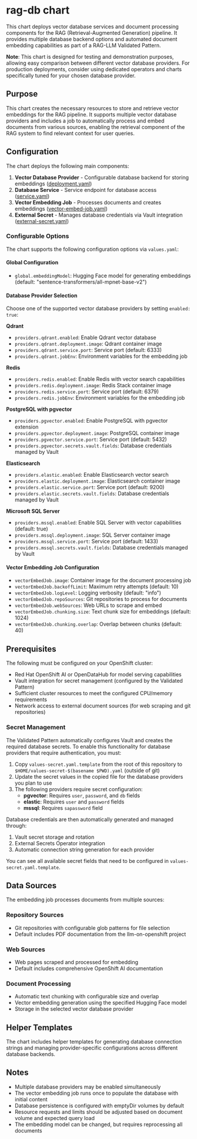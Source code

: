 # rag-db chart

This chart deploys vector database services and document processing components for the RAG (Retrieval-Augmented Generation) pipeline. It provides multiple database backend options and automated document embedding capabilities as part of a RAG-LLM Validated Pattern.

**Note**: This chart is designed for testing and demonstration purposes, allowing easy comparison between different vector database providers. For production deployments, consider using dedicated operators and charts specifically tuned for your chosen database provider.

## Purpose

This chart creates the necessary resources to store and retrieve vector embeddings for the RAG pipeline. It supports multiple vector database providers and includes a job to automatically process and embed documents from various sources, enabling the retrieval component of the RAG system to find relevant context for user queries.

## Configuration

The chart deploys the following main components:

1. **Vector Database Provider** - Configurable database backend for storing embeddings ([deployment.yaml](./templates/deployment.yaml))
2. **Database Service** - Service endpoint for database access ([service.yaml](./templates/service.yaml))
3. **Vector Embedding Job** - Processes documents and creates embeddings ([vector-embed-job.yaml](./templates/vector-embed-job.yaml))
4. **External Secret** - Manages database credentials via Vault integration ([external-secret.yaml](./templates/external-secret.yaml))

### Configurable Options

The chart supports the following configuration options via `values.yaml`:

#### Global Configuration
- `global.embeddingModel`: Hugging Face model for generating embeddings (default: "sentence-transformers/all-mpnet-base-v2")

#### Database Provider Selection
Choose one of the supported vector database providers by setting `enabled: true`:

**Qdrant**
- `providers.qdrant.enabled`: Enable Qdrant vector database
- `providers.qdrant.deployment.image`: Qdrant container image
- `providers.qdrant.service.port`: Service port (default: 6333)
- `providers.qdrant.jobEnv`: Environment variables for the embedding job

**Redis**
- `providers.redis.enabled`: Enable Redis with vector search capabilities
- `providers.redis.deployment.image`: Redis Stack container image
- `providers.redis.service.port`: Service port (default: 6379)
- `providers.redis.jobEnv`: Environment variables for the embedding job

**PostgreSQL with pgvector**
- `providers.pgvector.enabled`: Enable PostgreSQL with pgvector extension
- `providers.pgvector.deployment.image`: PostgreSQL container image
- `providers.pgvector.service.port`: Service port (default: 5432)
- `providers.pgvector.secrets.vault.fields`: Database credentials managed by Vault

**Elasticsearch**
- `providers.elastic.enabled`: Enable Elasticsearch vector search
- `providers.elastic.deployment.image`: Elasticsearch container image
- `providers.elastic.service.port`: Service port (default: 9200)
- `providers.elastic.secrets.vault.fields`: Database credentials managed by Vault

**Microsoft SQL Server**
- `providers.mssql.enabled`: Enable SQL Server with vector capabilities (default: true)
- `providers.mssql.deployment.image`: SQL Server container image
- `providers.mssql.service.port`: Service port (default: 1433)
- `providers.mssql.secrets.vault.fields`: Database credentials managed by Vault

#### Vector Embedding Job Configuration
- `vectorEmbedJob.image`: Container image for the document processing job
- `vectorEmbedJob.backoffLimit`: Maximum retry attempts (default: 10)
- `vectorEmbedJob.logLevel`: Logging verbosity (default: "info")
- `vectorEmbedJob.repoSources`: Git repositories to process for documents
- `vectorEmbedJob.webSources`: Web URLs to scrape and embed
- `vectorEmbedJob.chunking.size`: Text chunk size for embeddings (default: 1024)
- `vectorEmbedJob.chunking.overlap`: Overlap between chunks (default: 40)

## Prerequisites

The following must be configured on your OpenShift cluster:

- Red Hat OpenShift AI or OpenDataHub for model serving capabilities
- Vault integration for secret management (configured by the Validated Pattern)
- Sufficient cluster resources to meet the configured CPU/memory requirements
- Network access to external document sources (for web scraping and git repositories)

### Secret Management

The Validated Pattern automatically configures Vault and creates the required database secrets. To enable this functionality for database providers that require authentication, you must:

1. Copy `values-secret.yaml.template` from the root of this repository to `$HOME/values-secret-$(basename $PWD).yaml` (outside of git)
2. Update the secret values in the copied file for the database providers you plan to use
3. The following providers require secret configuration:
   - **pgvector**: Requires `user`, `password`, and `db` fields
   - **elastic**: Requires `user` and `password` fields
   - **mssql**: Requires `sapassword` field

Database credentials are then automatically generated and managed through:

1. Vault secret storage and rotation
2. External Secrets Operator integration
3. Automatic connection string generation for each provider

You can see all available secret fields that need to be configured in `values-secret.yaml.template`.

## Data Sources

The embedding job processes documents from multiple sources:

### Repository Sources
- Git repositories with configurable glob patterns for file selection
- Default includes PDF documentation from the llm-on-openshift project

### Web Sources
- Web pages scraped and processed for embedding
- Default includes comprehensive OpenShift AI documentation

### Document Processing
- Automatic text chunking with configurable size and overlap
- Vector embedding generation using the specified Hugging Face model
- Storage in the selected vector database provider

## Helper Templates

The chart includes helper templates for generating database connection strings and managing provider-specific configurations across different database backends.

## Notes

- Multiple database providers may be enabled simultaneously
- The vector embedding job runs once to populate the database with initial content
- Database persistence is configured with emptyDir volumes by default
- Resource requests and limits should be adjusted based on document volume and expected query load
- The embedding model can be changed, but requires reprocessing all documents
